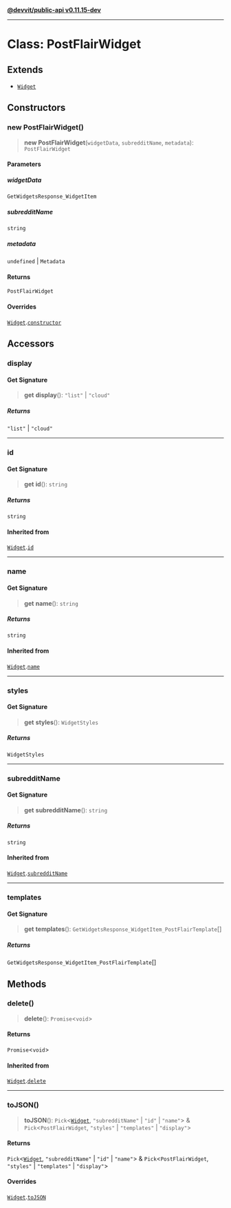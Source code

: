 [**@devvit/public-api v0.11.15-dev**](../../README.md)

---

# Class: PostFlairWidget

## Extends

- [`Widget`](Widget.md)

## Constructors

<a id="constructor"></a>

### new PostFlairWidget()

> **new PostFlairWidget**(`widgetData`, `subredditName`, `metadata`): `PostFlairWidget`

#### Parameters

##### widgetData

`GetWidgetsResponse_WidgetItem`

##### subredditName

`string`

##### metadata

`undefined` | `Metadata`

#### Returns

`PostFlairWidget`

#### Overrides

[`Widget`](Widget.md).[`constructor`](Widget.md#constructor)

## Accessors

<a id="display"></a>

### display

#### Get Signature

> **get** **display**(): `"list"` \| `"cloud"`

##### Returns

`"list"` \| `"cloud"`

---

<a id="id"></a>

### id

#### Get Signature

> **get** **id**(): `string`

##### Returns

`string`

#### Inherited from

[`Widget`](Widget.md).[`id`](Widget.md#id)

---

<a id="name"></a>

### name

#### Get Signature

> **get** **name**(): `string`

##### Returns

`string`

#### Inherited from

[`Widget`](Widget.md).[`name`](Widget.md#name)

---

<a id="styles"></a>

### styles

#### Get Signature

> **get** **styles**(): `WidgetStyles`

##### Returns

`WidgetStyles`

---

<a id="subredditname"></a>

### subredditName

#### Get Signature

> **get** **subredditName**(): `string`

##### Returns

`string`

#### Inherited from

[`Widget`](Widget.md).[`subredditName`](Widget.md#subredditname)

---

<a id="templates"></a>

### templates

#### Get Signature

> **get** **templates**(): `GetWidgetsResponse_WidgetItem_PostFlairTemplate`[]

##### Returns

`GetWidgetsResponse_WidgetItem_PostFlairTemplate`[]

## Methods

<a id="delete"></a>

### delete()

> **delete**(): `Promise`\<`void`\>

#### Returns

`Promise`\<`void`\>

#### Inherited from

[`Widget`](Widget.md).[`delete`](Widget.md#delete)

---

<a id="tojson"></a>

### toJSON()

> **toJSON**(): `Pick`\<[`Widget`](Widget.md), `"subredditName"` \| `"id"` \| `"name"`\> & `Pick`\<`PostFlairWidget`, `"styles"` \| `"templates"` \| `"display"`\>

#### Returns

`Pick`\<[`Widget`](Widget.md), `"subredditName"` \| `"id"` \| `"name"`\> & `Pick`\<`PostFlairWidget`, `"styles"` \| `"templates"` \| `"display"`\>

#### Overrides

[`Widget`](Widget.md).[`toJSON`](Widget.md#tojson)
